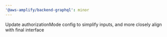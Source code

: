 ```yaml
---
'@aws-amplify/backend-graphql': minor
---
```


Update authorizationMode config to simplify inputs, and more closely align with final interface
